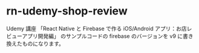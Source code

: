 # rn-udemy-shop-review

Udemy 講座 「React Native と Firebase で作る iOS/Android アプリ：お店レビューアプリ開発編」 のサンプルコードの firebase のバージョンを v9 に書き換えたものになります。
